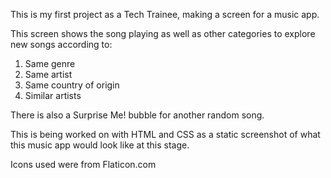This is my first project as a Tech Trainee, making a screen for a music app.

This screen shows the song playing as well as other categories to explore new songs according to:

1. Same genre
2. Same artist
3. Same country of origin
4. Similar artists

There is also a Surprise Me! bubble for another random song.

This is being worked on with HTML and CSS as a static screenshot of what this music app would look like at this stage.

Icons used were from Flaticon.com
